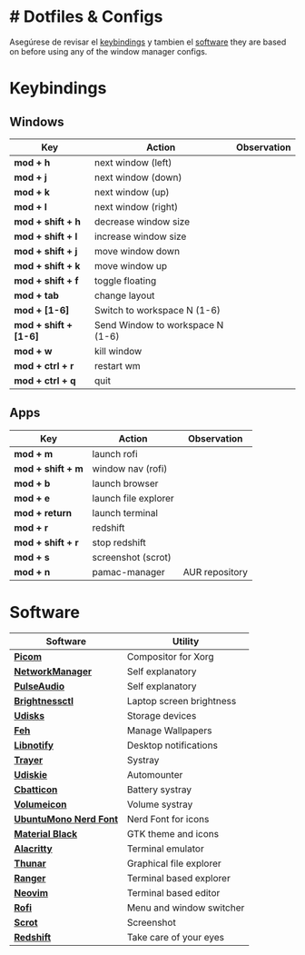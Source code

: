 # # Dotfiles & Configs

Asegúrese de revisar el [keybindings](https://https://github.com/NinShuL89/Dotfiles-Configs#Keybindings)
y tambien el [software](https://https://github.com/NinShuL89/Dotfiles-Configs#Software) they are
based on before using any of the window manager configs.



# Keybindings

## Windows

| Key                     | Action                           | Observation				|
|-------------------------|----------------------------------|--------------------------|
| **mod + h**             | next window (left)               |							|
| **mod + j**             | next window (down)               |							|
| **mod + k**             | next window (up)                 |							|
| **mod + l**             | next window (right)              |							|
| **mod + shift + h**     | decrease window size             |							|
| **mod + shift + l**     | increase window size             |							|
| **mod + shift + j**     | move window down                 |							|
| **mod + shift + k**     | move window up                   |							|
| **mod + shift + f**     | toggle floating                  |							|
| **mod + tab**           | change layout                    |							|
| **mod + [1-6]**         | Switch to workspace N (1-6)      |							|
| **mod + shift + [1-6]** | Send Window to workspace N (1-6) |							|
| **mod + w**             | kill window                      |							|
| **mod + ctrl + r**      | restart wm                       |							|
| **mod + ctrl + q**      | quit                             |							|

## Apps

| Key                 | Action               | Observation		      		|
|---------------------|----------------------|--------------------------|
| **mod + m**         | launch rofi          |					             		|
| **mod + shift + m** | window nav (rofi)    |						            	|
| **mod + b**         | launch browser       |			            				|
| **mod + e**         | launch file explorer |				            			|
| **mod + return**    | launch terminal      |            							|
| **mod + r**         | redshift             |						            	|
| **mod + shift + r** | stop redshift        |            							|
| **mod + s**         | screenshot (scrot)   |						            	|
| **mod + n**         | pamac-manager        | AUR repository			      |

# Software

| Software                                                                                   | Utility                  |
|--------------------------------------------------------------------------------------------|--------------------------|
| **[Picom](https://wiki.archlinux.org/index.php/Picom)**                                    | Compositor for Xorg      |
| **[NetworkManager](https://wiki.archlinux.org/index.php/NetworkManager)**                  | Self explanatory         |
| **[PulseAudio](https://wiki.archlinux.org/index.php/PulseAudio)**                          | Self explanatory         |
| **[Brightnessctl](https://www.archlinux.org/packages/community/x86_64/brightnessctl/)**    | Laptop screen brightness |
| **[Udisks](https://wiki.archlinux.org/index.php/Udisks)**                                  | Storage devices          |
| **[Feh](https://wiki.archlinux.org/index.php/Feh)**                                        | Manage Wallpapers        |
| **[Libnotify](https://wiki.archlinux.org/index.php/Desktop_notifications)**                | Desktop notifications    |
| **[Trayer](https://www.archlinux.org/packages/extra/x86_64/trayer/)**                      | Systray                  |
| **[Udiskie](https://www.archlinux.org/packages/community/any/udiskie/)**                   | Automounter              |
| **[Cbatticon](https://www.archlinux.org/packages/community/x86_64/cbatticon/)**            | Battery systray          |
| **[Volumeicon](https://www.archlinux.org/packages/community/x86_64/volumeicon/)**          | Volume systray           |
| **[UbuntuMono Nerd Font](https://aur.archlinux.org/packages/nerd-fonts-ubuntu-mono/)**     | Nerd Font for icons      |
| **[Material Black](https://github.com/rtlewis88/rtl88-Themes/tree/material-black-COLORS)** | GTK theme and icons      |
| **[Alacritty](https://wiki.archlinux.org/index.php/Alacritty)**                            | Terminal emulator        |
| **[Thunar](https://wiki.archlinux.org/index.php/Thunar)**                                  | Graphical file explorer  |
| **[Ranger](https://wiki.archlinux.org/index.php/Ranger)**                                  | Terminal based explorer  |
| **[Neovim](https://wiki.archlinux.org/index.php/Neovim)**                                  | Terminal based editor    |
| **[Rofi](https://wiki.archlinux.org/index.php/Rofi)**                                      | Menu and window switcher |
| **[Scrot](https://wiki.archlinux.org/index.php/Screen_capture)**                           | Screenshot               |
| **[Redshift](https://wiki.archlinux.org/index.php/Redshift)**                              | Take care of your eyes   |
